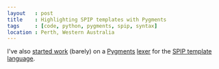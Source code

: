 ```yaml
---
layout   : post
title    : Highlighting SPIP templates with Pygments
tags     : [code, python, pygments, spip, syntax]
location : Perth, Western Australia
---
```


I've also [started work][tsp] (barely) on a [Pygments][pyg] [lexer][pgl] for
the [SPIP template language][stl].

[tsp]: http://github.com/thsutton/spip-pygments
[pyg]: http://pygments.org/
[pgl]: http://pygments.org/docs/lexerdevelopment/
[stl]: http://www.spip.net/rubrique199.html
